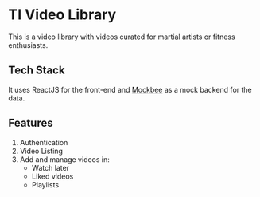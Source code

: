 # TI Video Library

This is a video library with videos curated for martial artists or fitness enthusiasts.

## Tech Stack
It uses ReactJS for the front-end and [Mockbee](https://mockbee.netlify.app/) as a mock backend for the data.  
  
## Features
1. Authentication
2. Video Listing
3. Add and manage videos in:
    - Watch later 
    - Liked videos
    - Playlists